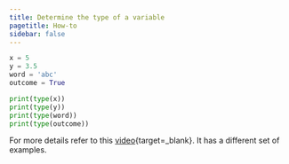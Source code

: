 ```yaml
---
title: Determine the type of a variable
pagetitle: How-to
sidebar: false
---
```


```python
x = 5
y = 3.5
word = 'abc'
outcome = True

print(type(x))
print(type(y))
print(type(word))
print(type(outcome))
```

For more details refer to this [video](https://youtu.be/EjniRUc5CAs?feature=shared){target=_blank}. It has a different set of examples.